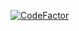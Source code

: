 [![CodeFactor](https://www.codefactor.io/repository/github/bartek264/movie_database/badge)](https://www.codefactor.io/repository/github/bartek264/movie_database)

